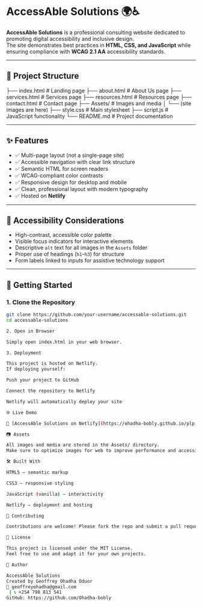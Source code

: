 # AccessAble Solutions 🌍♿

**AccessAble Solutions** is a professional consulting website dedicated to promoting digital accessibility and inclusive design.  
The site demonstrates best practices in **HTML, CSS, and JavaScript** while ensuring compliance with **WCAG 2.1 AA** accessibility standards.

---

## 📑 Project Structure

├── index.html # Landing page
├── about.html # About Us page
├── services.html # Services page
├── resources.html # Resources page
├── contact.html # Contact page
├── Assets/ # Images and media
│ └── (site images are here)
├── style.css # Main stylesheet
├── script.js # JavaScript functionality
└── README.md # Project documentation

---

## ✨ Features

- ✅ Multi-page layout (not a single-page site)
- ✅ Accessible navigation with clear link structure
- ✅ Semantic HTML for screen readers
- ✅ WCAG-compliant color contrasts
- ✅ Responsive design for desktop and mobile
- ✅ Clean, professional layout with modern typography
- ✅ Hosted on **Netlify**

---

## 🎨 Accessibility Considerations

- High-contrast, accessible color palette
- Visible focus indicators for interactive elements
- Descriptive `alt` text for all images in the `Assets` folder
- Proper use of headings (`h1`–`h3`) for structure
- Form labels linked to inputs for assistive technology support

---

## 🚀 Getting Started

### 1. Clone the Repository

```bash
git clone https://github.com/your-username/accessable-solutions.git
cd accessable-solutions

2. Open in Browser

Simply open index.html in your web browser.

3. Deployment

This project is hosted on Netlify.
If deploying yourself:

Push your project to GitHub

Connect the repository to Netlify

Netlify will automatically deploy your site

🌐 Live Demo

🔗 [AccessAble Solutions on Netlify](https://ohadha-bobly.github.io/plp-webtechnologies-classroom-july2025-july-2025-final-project-and-deployment-Final-Project-and-Depl/) 

📷 Assets

All images and media are stored in the Assets/ directory.
Make sure to optimize images for web to improve performance and accessibility.

🛠️ Built With

HTML5 – semantic markup

CSS3 – responsive styling

JavaScript (vanilla) – interactivity

Netlify – deployment and hosting

🤝 Contributing

Contributions are welcome! Please fork the repo and submit a pull request for any improvements.

📜 License

This project is licensed under the MIT License.
Feel free to use and adapt it for your own projects.

👤 Author

AccessAble Solutions
Created by Geoffrey Ohadha Oduor
📧 geoffreyohadha@gmail.com
 | 📞 +254 798 813 541
GitHub: https://github.com/Ohadha-bobly
```
